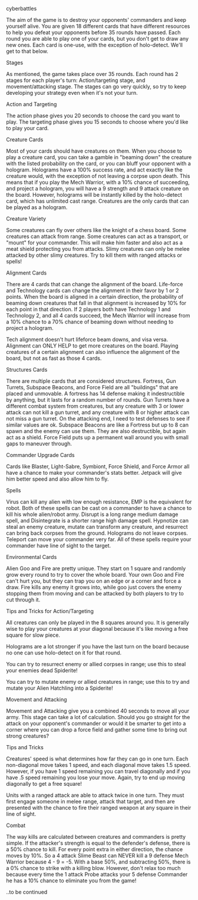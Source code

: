 cyberbattles

The aim of the game is to destroy your opponents' commanders and keep yourself alive. You are given 18 different cards that have different resources to help you defeat your opponents before 35 rounds have passed. Each round you are able to play one of your cards, but you don't get to draw any new ones. Each card is one-use, with the exception of holo-detect. We'll get to that below.

Stages

As mentioned, the game takes place over 35 rounds. Each round has 2 stages for each player's turn: Action/targeting stage, and movement/attacking stage. The stages can go very quickly, so try to keep developing your strategy even when it's not your turn.

Action and Targeting

The action phase gives you 20 seconds to choose the card you want to play. The targeting phase gives you 15 seconds to choose where you'd like to play your card.

Creature Cards

Most of your cards should have creatures on them. When you choose to play a creature card, you can take a gamble in "beaming down" the creature with the listed probability on the card, or you can bluff your opponent with a hologram. Holograms have a 100% success rate, and act exactly like the creature would, with the exception of not leaving a corpse upon death. This means that if you play the Mech Warrior, with a 10% chance of succeeding, and project a hologram, you will have a 9 strength and 9 attack creature on the board. However, holograms will be instantly killed by the holo-detect card, which has unlimited cast range. Creatures are the only cards that can be played as a hologram.

Creature Variety

Some creatures can fly over others like the knight of a chess board. Some creatures can attack from range. Some creatures can act as a transport, or "mount" for your commander. This will make him faster and also act as a meat shield protecting you from attacks. Slimy creatures can only be melee attacked by other slimy creatures. Try to kill them with ranged attacks or spells!

Alignment Cards

There are 4 cards that can change the alignment of the board. Life-force and Technology cards can change the alignment in their favor by 1 or 2 points. When the board is aligned in a certain direction, the probability of beaming down creatures that fall in that alignment is increased by 10% for each point in that direction. If 2 players both have Technology 1 and Technology 2, and all 4 cards succeed, the Mech Warrior will increase from a 10% chance to a 70% chance of beaming down without needing to project a hologram.

Tech alignment doesn't hurt lifeforce beam downs, and visa versa. Alignment can ONLY HELP to get more creatures on the board. Playing creatures of a certain alignment can also influence the alignment of the board, but not as fast as those 4 cards.

Structures Cards

There are multiple cards that are considered structures. Fortress, Gun Turrets, Subspace Beacons, and Force Field are all "buildings" that are placed and unmovable. A fortress has 14 defense making it indestructible by anything, but it lasts for a random number of rounds. Gun Turrets have a different combat system from creatures, but any creature with 3 or lower attack can not kill a gun turret, and any creature with 8 or higher attack can not miss a gun turret. On the attacking end, I need to test defenses to see if similar values are ok. Subspace Beacons are like a Fortress but up to 8 can spawn and the enemy can use them. They are also destructible, but again act as a shield. Force Field puts up a permanent wall around you with small gaps to maneuver through.

Commander Upgrade Cards

Cards like Blaster, Light-Sabre, Symbiont, Force Shield, and Force Armor all have a chance to make your commander's stats better. Jetpack will give him better speed and also allow him to fly.

Spells

Virus can kill any alien with low enough resistance, EMP is the equivalent for robot. Both of these spells can be cast on a commander to have a chance to kill his whole alien/robot army. Disrupt is a long range medium damage spell, and Disintegrate is a shorter range high damage spell. Hypnotize can steal an enemy creature, mutate can transform any creature, and resurrect can bring back corpses from the ground. Holograms do not leave corpses. Teleport can move your commander very far. All of these spells require your commander have line of sight to the target.

Environmental Cards

Alien Goo and Fire are pretty unique. They start on 1 square and randomly grow every round to try to cover the whole board. Your own Goo and Fire can't hurt you, but they can trap you on an edge or a corner and force a draw. Fire kills any enemy it grows into, while goo just covers the enemy stopping them from moving and can be attacked by both players to try to cut through it.

Tips and Tricks for Action/Targeting

All creatures can only be played in the 8 squares around you. It is generally wise to play your creatures at your diagonal because it's like moving a free square for slow piece.

Holograms are a lot stronger if you have the last turn on the board because no one can use holo-detect on it for that round.

You can try to resurrect enemy or allied corpses in range; use this to steal your enemies dead Spiderite!

You can try to mutate enemy or allied creatures in range; use this to try and mutate your Alien Hatchling into a Spiderite!

Movement and Attacking

Movement and Attacking give you a combined 40 seconds to move all your army. This stage can take a lot of calculation. Should you go straight for the attack on your opponent's commander or would it be smarter to get into a corner where you can drop a force field and gather some time to bring out strong creatures?

Tips and Tricks

Creatures' speed is what determines how far they can go in one turn. Each non-diagonal move takes 1 speed, and each diagonal move takes 1.5 speed. However, if you have 1 speed remaining you can travel diagonally and if you have .5 speed remaining you lose your move. Again, try to end up moving diagonally to get a free square!

Units with a ranged attack are able to attack twice in one turn. They must first engage someone in melee range, attack that target, and then are presented with the chance to fire their ranged weapon at any square in their line of sight.

Combat

The way kills are calculated between creatures and commanders is pretty simple. If the attacker's strength is equal to the defender's defense, there is a 50% chance to kill. For every point extra in either direction, the chance moves by 10%. So a 4 attack Slime Beast can NEVER kill a 9 defense Mech Warrior because 4 - 9 = -5. With a base 50%, and subtracting 50%, there is a 0% chance to strike with a killing blow. However, don't relax too much because every time the 1 attack Probe attacks your 5 defense Commander he has a 10% chance to eliminate you from the game!

..to be continued